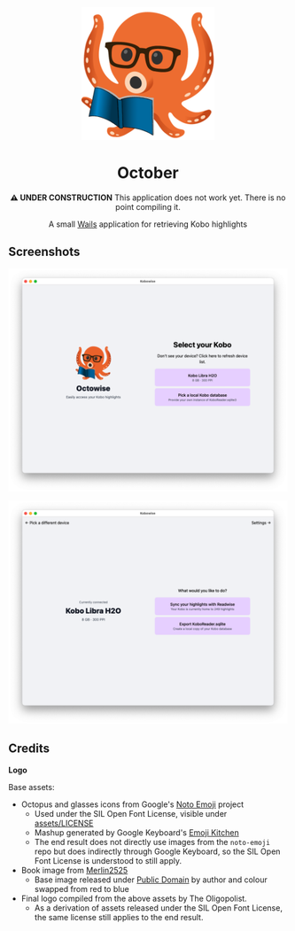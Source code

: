 <div align="center">
  <img alt="October logo" src="appicon.png" height="240" />

  <br>

  <h1>October</h1>
  <p><strong>⚠️ UNDER CONSTRUCTION</strong> This application does not work yet. There is no point compiling it.</p>

  A small <a href="https://github.com/wailsapp/wails">Wails</a> application for retrieving Kobo highlights

</div>

## Screenshots

![](./docs/selector.png)

![](./docs/overview.png)

## Credits

**Logo**

Base assets:

- Octopus and glasses icons from Google's [Noto Emoji](https://github.com/googlefonts/noto-emoji/) project
  - Used under the SIL Open Font License, visible under [assets/LICENSE](assets/LICENSE)
  - Mashup generated by Google Keyboard's [Emoji Kitchen](https://blog.google/products/android/emoji-kitchen-new-mashups-mixing-experience/)
  - The end result does not directly use images from the `noto-emoji` repo but does indirectly through Google Keyboard, so the SIL Open Font License is understood to still apply.
- Book image from [Merlin2525](http://www.freestockphotos.biz/stockphoto/14305)
  - Base image released under [Public Domain](https://creativecommons.org/publicdomain/zero/1.0/) by author and colour swapped from red to blue
- Final logo compiled from the above assets by The Oligopolist.
  - As a derivation of assets released under the SIL Open Font License, the same license still applies to the end result.
